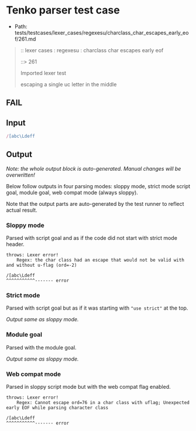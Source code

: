 # Tenko parser test case

- Path: tests/testcases/lexer_cases/regexesu/charclass_char_escapes_early_eof/261.md

> :: lexer cases : regexesu : charclass char escapes early eof
>
> ::> 261
>
> Imported lexer test
>
> escaping a single uc letter in the middle

## FAIL

## Input

`````js
/[abc\Ldeff
`````

## Output

_Note: the whole output block is auto-generated. Manual changes will be overwritten!_

Below follow outputs in four parsing modes: sloppy mode, strict mode script goal, module goal, web compat mode (always sloppy).

Note that the output parts are auto-generated by the test runner to reflect actual result.

### Sloppy mode

Parsed with script goal and as if the code did not start with strict mode header.

`````
throws: Lexer error!
    Regex: the char class had an escape that would not be valid with and without u-flag (ord=-2)

/[abc\Ldeff
^^^^^^^^^^^------- error
`````

### Strict mode

Parsed with script goal but as if it was starting with `"use strict"` at the top.

_Output same as sloppy mode._

### Module goal

Parsed with the module goal.

_Output same as sloppy mode._

### Web compat mode

Parsed in sloppy script mode but with the web compat flag enabled.

`````
throws: Lexer error!
    Regex: Cannot escape ord=76 in a char class with uflag; Unexpected early EOF while parsing character class

/[abc\Ldeff
^^^^^^^^^^^------- error
`````

